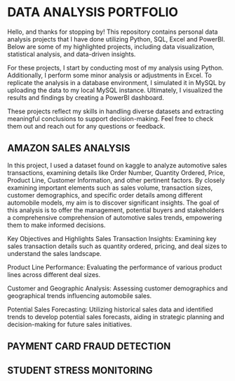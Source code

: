 # DATA ANALYSIS PORTFOLIO

Hello, and thanks for stopping by! This repository contains personal data analysis projects that I have done utilizing Python, SQL, Excel and PowerBI. Below are some of my highlighted projects, including data visualization, statistical analysis, and data-driven insights.

For these projects, I start by conducting most of my analysis using Python. Additionally, I perform some minor analysis or adjustments in Excel. To replicate the analysis in a database environment, I simulated it in MySQL by uploading the data to my local MySQL instance. Ultimately, I visualized the results and findings by creating a PowerBI dashboard.

These projects reflect my skills in handling diverse datasets and extracting meaningful conclusions to support decision-making. Feel free to check them out and reach out for any questions or feedback.


## AMAZON SALES ANALYSIS
In this project, I used a dataset found on kaggle to analyze automotive sales transactions, examining details like Order Number, Quantity Ordered, Price, Product Line, Customer Information, and other pertinent factors. By closely examining important elements such as sales volume, transaction sizes, customer demographics, and specific order details among different automobile models, my aim is to discover significant insights. The goal of this analysis is to offer the management, potential buyers and stakeholders a comprehensive comprehension of automotive sales trends, empowering them to make informed decisions.

Key Objectives and Highlights
Sales Transaction Insights: Examining key sales transaction details such as quantity ordered, pricing, and deal sizes to understand the sales landscape.

Product Line Performance: Evaluating the performance of various product lines across different deal sizes.

Customer and Geographic Analysis: Assessing customer demographics and geographical trends influencing automobile sales.

Potential Sales Forecasting: Utilizing historical sales data and identified trends to develop potential sales forecasts, aiding in strategic planning and decision-making for future sales initiatives.

## PAYMENT CARD FRAUD DETECTION


## STUDENT STRESS MONITORING
